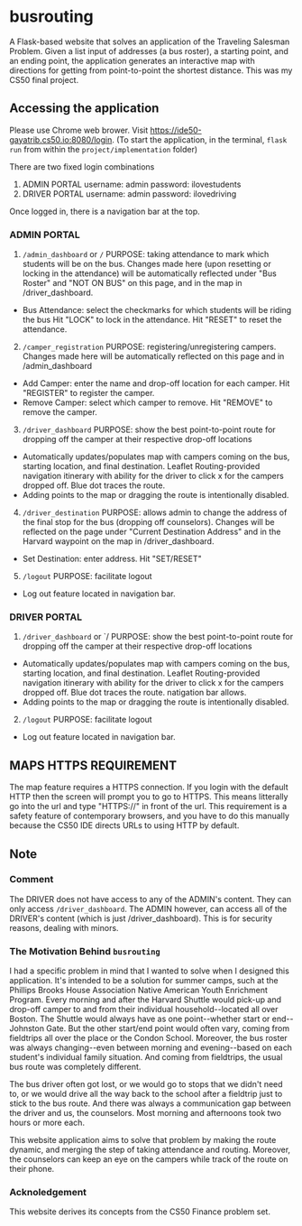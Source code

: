 # busrouting

A Flask-based website that solves an application of the Traveling Salesman Problem. Given a list input of addresses (a bus roster), a starting point, and an ending point, the application generates an interactive map with directions for getting from point-to-point the shortest distance. 
This was my CS50 final project.

## Accessing the application 
Please use Chrome web brower.
Visit https://ide50-gayatrib.cs50.io:8080/login.
(To start the application, in the terminal, `flask run` from within the `project/implementation` folder)

There are two fixed login combinations
1) ADMIN PORTAL
username: admin
password: ilovestudents
2) DRIVER PORTAL
username: admin
password: ilovedriving

Once logged in, there is a navigation bar at the top.


### ADMIN PORTAL
1) `/admin_dashboard` or `/`
PURPOSE: taking attendance to mark which students will be on the bus. Changes made here (upon resetting or locking in the attendance) will be automatically reflected under "Bus Roster" and "NOT ON BUS" on this page, and in the map in /driver_dashboard.

* Bus Attendance: select the checkmarks for which students will be riding the bus Hit "LOCK" to lock in the attendance.
Hit "RESET" to reset the attendance.


2) `/camper_registration`
PURPOSE: registering/unregistering campers. Changes made here will be automatically reflected on this page and in /admin_dashboard

* Add Camper: enter the name and drop-off location for each camper. Hit "REGISTER" to register the camper.
* Remove Camper: select which camper to remove. Hit "REMOVE" to remove the camper.


3) `/driver_dashboard`
PURPOSE: show the best point-to-point route for dropping off the camper at their respective drop-off locations

* Automatically updates/populates map with campers coming on the bus, starting location, and final destination. Leaflet Routing-provided navigation itinerary with ability for the driver to click x for the campers dropped off. Blue dot traces the route.
* Adding points to the map or dragging the route is intentionally disabled.


4) `/driver_destination`
PURPOSE: allows admin to change the address of the final stop for the bus (dropping off counselors). Changes will be reflected on the page under "Current Destination Address" and in the Harvard waypoint on the map in /driver_dashboard.

* Set Destination: enter address. Hit "SET/RESET"


5) `/logout`
PURPOSE: facilitate logout

* Log out feature located in navigation bar.


### DRIVER PORTAL
1) `/driver_dashboard` or `/
PURPOSE: show the best point-to-point route for dropping off the camper at their respective drop-off locations

* Automatically updates/populates map with campers coming on the bus, starting location, and final destination. Leaflet Routing-provided navigation itinerary with ability for the driver to click x for the campers dropped off. Blue dot traces the route.
natigation bar allows.
* Adding points to the map or dragging the route is intentionally disabled.


2) `/logout`
PURPOSE: facilitate logout
* Log out feature located in navigation bar.


## MAPS HTTPS REQUIREMENT
The map feature requires a HTTPS connection. If you login with the default HTTP then the screen will prompt you to go to HTTPS. This means litterally go into the url and type "HTTPS://" in front of the url.
This requirement is a safety feature of contemporary browsers, and you have to do this manually because the CS50 IDE directs URLs to using HTTP by default.

## Note
### Comment
The DRIVER does not have access to any of the ADMIN's content. They can only access `/driver_dashboard`.
The ADMIN however, can access all of the DRIVER's content (which is just /driver_dashboard).
This is for security reasons, dealing with minors.

### The Motivation Behind `busrouting`
I had a specific problem in mind that I wanted to solve when I designed this application. It's intended to be a solution for summer camps, such at the Phillips Brooks House Association Native American Youth Enrichment Program. Every morning and after the Harvard Shuttle would pick-up and drop-off camper to and from their individual household--located all over Boston. The Shuttle would always have as one point--whether start or end--Johnston Gate. But the other start/end point would often vary, coming from fieldtrips all over the place or the Condon School. Moreover, the bus roster was always changing--even between morning and evening--based on each student's individual family situation. And coming from fieldtrips, the usual bus route was completely different.

The bus driver often got lost, or we would go to stops that we didn't need to, or we would drive all the way back to the school after a fieldtrip just to stick to the bus route. And there was always a communication gap between the driver and us, the counselors. Most morning and afternoons took two hours or more each.

This website application aims to solve that problem by making the route dynamic, and merging the step of taking attendance and routing. Moreover, the counselors can keep an eye on the campers while track of the route on their phone.

### Acknoledgement
This website derives its concepts from the CS50 Finance problem set.
